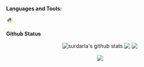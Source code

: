 


**Languages and Tools:**  

<code><img height="20" src="https://raw.githubusercontent.com/github/explore/80688e429a7d4ef2fca1e82350fe8e3517d3494d/topics/python/python.png"></code>
 
 
**Github Status**
<!-- github stats -->
<p align=center>
  <img align="center" height=150 src="https://github-readme-stats.vercel.app/api?username=surdarla&include_all_commits=true&show_icons=true&theme=onedark&hide_border=true" alt="surdarla's github stats" />
  <img align="center" height=150 src="https://github-readme-stats.vercel.app/api/top-langs/?username=surdarla&layout=compact&theme=onedark&hide_border=true" />
<!-- github tropies  -->
  <img align='center' height=100 src='https://github-profile-trophy.vercel.app/?username=surdarla&theme=onedark&margin-w=15&no-frame=true'>
</p>


<!-- github hits -->
<p align=center>
<img align='center' src='https://hits.seeyoufarm.com/api/count/incr/badge.svg?url=https%3A%2F%2Fgithub.com%2Fsurdarla&count_bg=%23A9A9A9&title_bg=%23787878&icon=github.svg&icon_color=%23000000&title=hits&edge_flat=false'>
</p>


